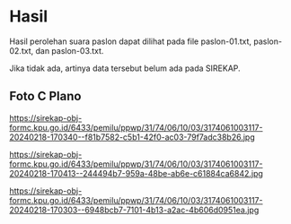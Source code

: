 # Hasil

Hasil perolehan suara paslon dapat dilihat pada file paslon-01.txt, paslon-02.txt, dan paslon-03.txt.

Jika tidak ada, artinya data tersebut belum ada pada SIREKAP.

## Foto C Plano

https://sirekap-obj-formc.kpu.go.id/6433/pemilu/ppwp/31/74/06/10/03/3174061003117-20240218-170340--f81b7582-c5b1-42f0-ac03-79f7adc38b26.jpg

https://sirekap-obj-formc.kpu.go.id/6433/pemilu/ppwp/31/74/06/10/03/3174061003117-20240218-170413--244494b7-959a-48be-ab6e-c61884ca6842.jpg

https://sirekap-obj-formc.kpu.go.id/6433/pemilu/ppwp/31/74/06/10/03/3174061003117-20240218-170303--6948bcb7-7101-4b13-a2ac-4b606d0951ea.jpg

